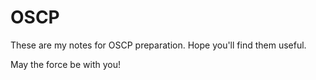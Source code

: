 # OSCP
These are my notes for OSCP preparation. Hope you'll find them useful.

May the force be with you!
